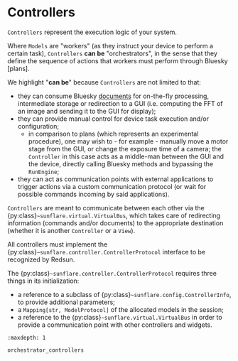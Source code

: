 # Controllers

`Controllers` represent the execution logic of your system.

Where `Models` are "workers" (as they instruct your device to perform a certain task), `Controllers` **can be** "orchestrators", in the sense that they define the sequence of actions that workers must perform through Bluesky [plans].

We highlight "**can be**" because `Controllers` are not limited to that:

- they can consume Bluesky [documents] for on-the-fly processing, intermediate storage or redirection to a GUI (i.e. computing the FFT of an image and sending it to the GUI for display);
- they can provide manual control for device task execution and/or configuration;
  - in comparison to plans (which represents an experimental procedure), one may wish to - for example - manually move a motor stage from the GUI, or change the exposure time of a camera; the `Controller` in this case acts as a middle-man between the GUI and the device, directly calling Bluesky methods and bypassing the `RunEngine`;
- they can act as communication points with external applications to trigger actions via a custom communication protocol (or wait for possible commands incoming by said applications).

`Controllers` are meant to communicate between each other via the {py:class}`~sunflare.virtual.VirtualBus`, which takes care of redirecting information (commands and/or documents) to the appropriate destination (whether it is another `Controller` or a `View`).

All controllers must implement the {py:class}`~sunflare.controller.ControllerProtocol` interface to be recognized by Redsun.

The {py:class}`~sunflare.controller.ControllerProtocol` requires three things in its initialization:

- a reference to a subclass of {py:class}`~sunflare.config.ControllerInfo`, to provide additional parameters;
- a `Mapping[str, ModelProtocol]` of the allocated models in the session;
- a reference to the {py:class}`~sunflare.virtual.VirtualBus` in order to provide a communication point with other controllers and widgets.

```{toctree}
:maxdepth: 1

orchestrator_controllers
```

[documents]: https://blueskyproject.io/bluesky/main/documents.html
